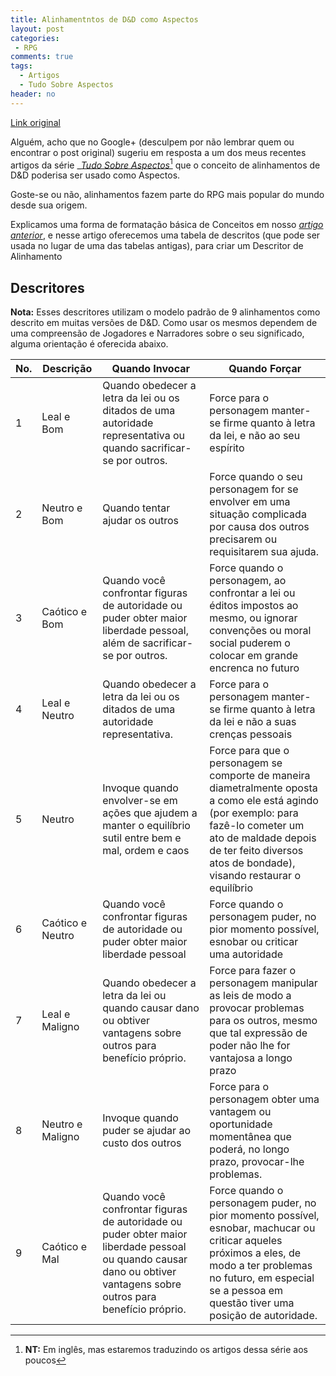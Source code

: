 ```yaml
---
title: Alinhamentntos de D&D como Aspectos
layout: post
categories:
 - RPG
comments: true
tags:
  - Artigos
  - Tudo Sobre Aspectos
header: no
---
```



[Link original](http://reddicediaries.com/all-about-aspects/all-about-aspects-dd-alignments-as-an-aspect/)

Alguém, acho que no Google+ (desculpem por não lembrar quem ou encontrar o post original) sugeriu em resposta a um dos meus recentes artigos da série _[_Tudo Sobre Aspectos_](http://reddicediaries.com/category/all-about-aspects/)[^1] que o conceito de alinhamentos de D&D poderisa ser usado como Aspectos.

Goste-se ou não, alinhamentos fazem parte do RPG mais popular do mundo desde sua origem.

Explicamos uma forma de formatação básica de Conceitos em nosso [_artigo anterior_](/rpg/ConceitosHeroicos/), e nesse artigo oferecemos uma tabela de descritos (que pode ser usada no lugar de uma das tabelas antigas), para criar um Descritor de Alinhamento


## **Descritores**

**Nota:** Esses descritores utilizam o modelo padrão de 9 alinhamentos como descrito em muitas versões de D&D. Como usar os mesmos dependem de uma compreensão de Jogadores e Narradores sobre o seu significado, alguma orientação é oferecida abaixo.

|No.| Descrição | Quando Invocar | Quando Forçar |
|---|--------------|---------------|-----|
|1| Leal e Bom | Quando obedecer a letra da lei ou os ditados de uma autoridade representativa ou quando sacrificar-se por outros. | Force para o personagem manter-se firme quanto à letra da lei, e não ao seu espírito |
|2| Neutro e Bom | Quando tentar ajudar os outros | Force quando o seu personagem for se envolver em uma situação complicada por causa dos outros precisarem ou requisitarem sua ajuda.|
|3| Caótico e Bom | Quando você confrontar figuras de autoridade ou puder obter maior liberdade pessoal, além de sacrificar-se por outros.| Force quando o personagem, ao confrontar a lei ou éditos impostos ao mesmo, ou ignorar convenções ou moral social puderem o colocar em grande encrenca no futuro|
|4| Leal e Neutro | Quando obedecer a letra da lei ou os ditados de uma autoridade representativa. | Force para o personagem manter-se firme quanto à letra da lei e não a suas crenças pessoais |
|5|Neutro | Invoque quando envolver-se em ações que ajudem a manter o equilíbrio sutil entre bem e mal, ordem e caos | Force para que o personagem se comporte de maneira diametralmente oposta a como ele está agindo (por exemplo: para fazê-lo cometer um ato de maldade depois de ter feito diversos atos de bondade), visando restaurar o equilíbrio |
|6| Caótico e Neutro | Quando você confrontar figuras de autoridade ou puder obter maior liberdade pessoal| Force quando o personagem puder, no pior momento possível, esnobar ou criticar uma autoridade |
|7 | Leal e Maligno | Quando obedecer a letra da lei ou quando causar dano ou obtiver vantagens sobre outros para benefício próprio. | Force para fazer o personagem manipular as leis de modo a provocar problemas para os outros, mesmo que tal expressão de poder não lhe for vantajosa a longo prazo |
|8| Neutro e Maligno | Invoque quando puder se ajudar ao custo dos outros | Force para o personagem obter uma vantagem ou oportunidade momentânea que poderá, no longo prazo, provocar-lhe problemas.|
|9| Caótico e Mal | Quando você confrontar figuras de autoridade ou puder obter maior liberdade pessoal ou quando causar dano ou obtiver vantagens sobre outros para benefício próprio. | Force quando o personagem puder, no pior momento possível, esnobar, machucar ou criticar aqueles próximos a eles, de modo a ter problemas no futuro, em especial se a pessoa em questão tiver uma posição de autoridade.|

[^1]: **NT:** Em inglês, mas estaremos traduzindo os artigos dessa série aos poucos
